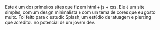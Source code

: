 Este é um dos primeiros sites que fiz em html + js + css. 
Ele é um site simples, com um design minimalista e com um tema de cores que eu gosto muito. 
Foi feito para o estudio Splash, um estúdio de tatuagem e piercing que acreditou no potencial de um jovem dev.